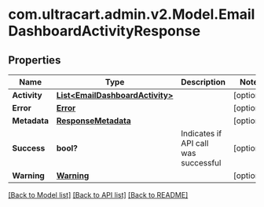 # com.ultracart.admin.v2.Model.EmailDashboardActivityResponse
## Properties

Name | Type | Description | Notes
------------ | ------------- | ------------- | -------------
**Activity** | [**List&lt;EmailDashboardActivity&gt;**](EmailDashboardActivity.md) |  | [optional] 
**Error** | [**Error**](Error.md) |  | [optional] 
**Metadata** | [**ResponseMetadata**](ResponseMetadata.md) |  | [optional] 
**Success** | **bool?** | Indicates if API call was successful | [optional] 
**Warning** | [**Warning**](Warning.md) |  | [optional] 


[[Back to Model list]](../README.md#documentation-for-models) [[Back to API list]](../README.md#documentation-for-api-endpoints) [[Back to README]](../README.md)

